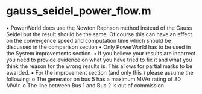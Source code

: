 # gauss_seidel_power_flow.m
• PowerWorld does use the Newton Raphson method instead of the Gauss Seidel but
the result should be the same. Of course this can have an effect on the convergence
speed and computation time which should be discussed in the comparison section
• Only PowerWorld has to be used in the System improvements section.
• If you believe your results are incorrect you need to provide evidence on what you
have tried to fix it and what you think the reason for the wrong results is. This allows
for partial marks to be awarded.
• For the improvement section (and only this ) please assume the following:
o The generator on bus 5 has a maximum MVAr rating of 80 MVAr.
o The line between Bus 1 and Bus 2 is out of commission
